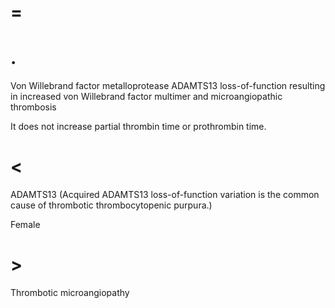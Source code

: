 # =

# .

Von Willebrand factor metalloprotease ADAMTS13 loss-of-function resulting in increased von Willebrand factor multimer and microangiopathic thrombosis

It does not increase partial thrombin time or prothrombin time.

# <

ADAMTS13 (Acquired ADAMTS13 loss-of-function variation is the common cause of thrombotic thrombocytopenic purpura.)

Female

# >

Thrombotic microangiopathy
